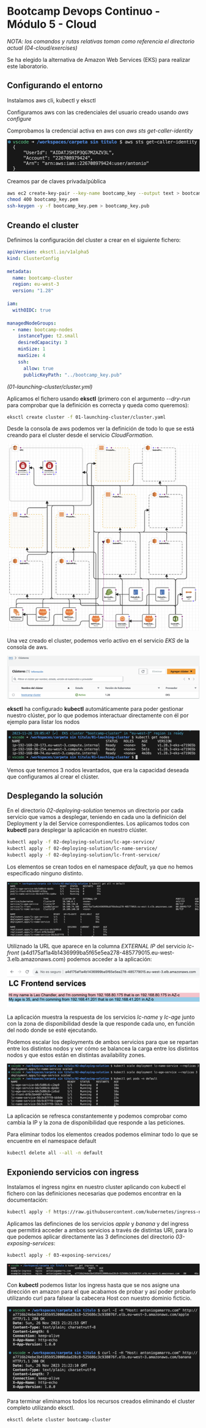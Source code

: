 # Bootcamp Devops Continuo - Módulo 5 - Cloud

*NOTA: los comandos y rutas relativas toman como referencia el directorio actual (04-cloud/exercises)*

Se ha elegido la alternativa de Amazon Web Services (EKS) para realizar este laboratorio.

## Configurando el entorno

Instalamos aws cli, kubectl y eksctl

Configuramos aws con las credenciales del usuario creado usando *aws configure*

Comprobamos la credencial activa en aws con *aws sts get-caller-identity*

![Comprobación de credencial activa en aws](solutions-images/eks-1.png)

Creamos par de claves privada/pública
```bash
aws ec2 create-key-pair --key-name bootcamp_key --output text > bootcamp_key.pem
chmod 400 bootcamp_key.pem
ssh-keygen -y -f bootcamp_key.pem > bootcamp_key.pub
```

## Creando el cluster

Definimos la configuración del cluster a crear en el siguiente fichero:

```yaml
apiVersion: eksctl.io/v1alpha5
kind: ClusterConfig

metadata:
  name: bootcamp-cluster
  region: eu-west-3
  version: "1.28"

iam:
  withOIDC: true

managedNodeGroups:
  - name: bootcamp-nodes
    instanceType: t2.small
    desiredCapacity: 3
    minSize: 1
    maxSize: 4
    ssh:
      allow: true
      publicKeyPath: "../bootcamp_key.pub"
```
*(01-launching-cluster/cluster.yml)*

Aplicamos el fichero usando **eksctl** (primero con el argumento *--dry-run* para comprobar que la definición es correcta y queda como queremos):

```bash
eksctl create cluster -f 01-launching-cluster/cluster.yaml
```

Desde la consola de aws podemos ver la definición de todo lo que se está creando para el cluster desde el servicio *CloudFormation*.

![Estructura del cluster en CloudFormation](solutions-images/eks-2.png)

Una vez creado el cluster, podemos verlo activo en el servicio *EKS* de la consola de aws.

![Cluster en servicio EKS de la consola de AWS](solutions-images/eks-3.png)

**eksctl** ha configurado **kubectl** automáticamente para poder gestionar nuestro clúster, por lo que podemos interactuar directamente con él por ejemplo para listar los nodos

![Nodos del cluster con kubectl](solutions-images/eks-4.png)

Vemos que tenemos 3 nodos levantados, que era la capacidad deseada que configuramos al crear el clúster.

## Desplegando la solución

En el directorio *02-deploying-solution* tenemos un directorio por cada servicio que vamos a desplegar, teniendo en cada uno la definición del Deployment y la del Service correspondientes. Los aplicamos todos con **kubectl** para desplegar la aplicación en nuestro clúster.

```bash
kubectl apply -f 02-deploying-solution/lc-age-service/
kubectl apply -f 02-deploying-solution/lc-name-service/
kubectl apply -f 02-deploying-solution/lc-front-service/
```

Los elementos se crean todos en el namespace *default*, ya que no hemos especificado ninguno distinto.

![Listado de elementos creados en el namespace](solutions-images/eks-5.png)

Utiliznado la URL que aparece en la columna *EXTERNAL IP* del servicio *lc-front* (a4d175af1a4b1436999ba5f65e5ea278-485779015.eu-west-3.elb.amazonaws.com) podemos acceder a la aplicación:

![Servicio lc-front accesible desde el navegador](solutions-images/eks-6.png)

La aplicación muestra la respuesta de los servicios *lc-name* y *lc-age* junto con la zona de disponibilidad desde la que responde cada uno, en función del nodo donde se esté ejecutando.

Podemos escalar los deployments de ambos servicios para que se repartan entre los distintos nodos y ver cómo se balancea la carga entre los distintos nodos y que estos están en distintas availability zones.

![Escalado de servicios lc-name y lc-age](solutions-images/eks-7.png)

La aplicación se refresca constantemente y podemos comprobar como cambia la IP y la zona de disponibilidad que responde a las peticiones.

Para eliminar todos los elementos creados podemos eliminar todo lo que se encuentre en el namespace default

```bash
kubectl delete all --all -n default
```

## Exponiendo servicios con ingress

Instalamos el ingress nginx en nuestro cluster aplicando con kubectl el fichero con las definiciones necesarias que podemos encontrar en la documentación:

```bash
kubectl apply -f https://raw.githubusercontent.com/kubernetes/ingress-nginx/controller-v1.8.2/deploy/static/provider/aws/deploy.yaml
```

Aplicamos las definciones de los servicios *apple* y *banana* y del ingress que permitirá acceder a ambos servicios a través de distintas URI, para lo que podemos aplicar directamente las 3 definciones del directorio *03-exposing-services*:

```bash
kubectl apply -f 03-exposing-services/
```

![Nginx ingress](solutions-images/eks-8.png)

Con **kubectl** podemos listar los ingress hasta que se nos asigne una dirección en amazon para el que acabamos de probar y así poder probarlo utilizando curl para falsear la cabecera Host con nuestro dominio ficticio.

![Probando nginx ingress](solutions-images/eks-9.png)

Para terminar eliminamos todos los recursos creados eliminando el cluster completo utilizando eksctl.

```bash
eksctl delete cluster bootcamp-cluster
```
